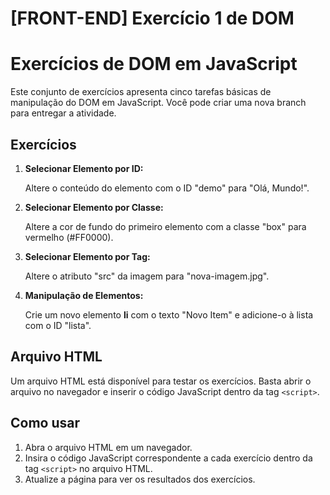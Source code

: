 # [FRONT-END] Exercício 1 de DOM

# Exercícios de DOM em JavaScript

Este conjunto de exercícios apresenta cinco tarefas básicas de manipulação do DOM em JavaScript.
Você pode criar uma nova branch para entregar a atividade.

## Exercícios

1. **Selecionar Elemento por ID:**
   
   Altere o conteúdo do elemento com o ID "demo" para "Olá, Mundo!".

2. **Selecionar Elemento por Classe:**
   
   Altere a cor de fundo do primeiro elemento com a classe "box" para vermelho (#FF0000).

3. **Selecionar Elemento por Tag:**
   
   Altere o atributo "src" da imagem para "nova-imagem.jpg".

4. **Manipulação de Elementos:**
   
   Crie um novo elemento **li** com o texto "Novo Item" e adicione-o à lista com o ID "lista".

## Arquivo HTML

Um arquivo HTML está disponível para testar os exercícios. Basta abrir o arquivo no navegador e inserir o código JavaScript dentro da tag `<script>`.

## Como usar

1. Abra o arquivo HTML em um navegador.
2. Insira o código JavaScript correspondente a cada exercício dentro da tag `<script>` no arquivo HTML.
3. Atualize a página para ver os resultados dos exercícios.
